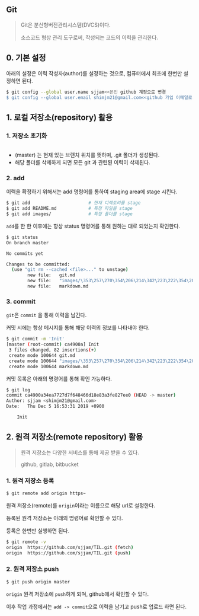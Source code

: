 ## Git

> Git은 분산형버전관리시스템(DVCS)이다.
>
> 소스코드 형상 관리 도구로써, 작성되는 코드의 이력을 관리한다.

## 0. 기본 설정

아래의 설정은 이력 작성자(author)를 설정하는 것으로, 컴퓨터에서 최초에 한번만 설정하면 된다.



```bash
$ git config --global user.name sjjam<<본인 github 계정으로 변경
$ git config --global user.email shimjm21@gmail.com<<github 가입 이메일로 변경
```

## 1. 로컬 저장소(repository) 활용

### 1. 저장소 초기화

``` bash

```

* (master) 는 현재 있는 브랜치 위치를 뜻하며, .git 폴더가 생성된다.
* 해당 폴더를 삭제하게 되면 모든 git 과 관련된 이력이 삭제된다.

### 2. add

이력을 확정하기 위해서는 add 명령어를 통하여 staging area에 stage 시킨다.

``` bash
$ git add                      # 현재 디렉토리를 stage
$ git add README.md            # 특정 파일을 stage
$ git add images/              # 특정 폴더를 stage
```

`add`를 한 한 이후에는 항상 status 명령어를 통해 원하는 대로 되었는지 확인한다.

```bash
$ git status
On branch master

No commits yet

Changes to be committed:
  (use "git rm --cached <file>..." to unstage)
        new file:   git.md
        new file:   "images/\353\257\270\354\206\214\342\223\222\354\202\264\354\260\220-\353\263\264\353\205\270\353\263\264\353\205\270.png"
        new file:   markdown.md

```

### 3. commit

`git`은 `commit` 을 통해 이력을 남긴다. 

커밋 시에는 항상 메시지를 통해 해당 이력의 정보를 나타내야 한다.

```bash
$ git commit -m 'Init'
[master (root-commit) ca4900a] Init
 3 files changed, 82 insertions(+)
 create mode 100644 git.md
 create mode 100644 "images/\353\257\270\354\206\214\342\223\222\354\202\264\354\260\220-\353\263\264\353\205\270\353\263\264\353\205\270.png"
 create mode 100644 markdown.md

```

커밋 목록은 아래의 명령어를 통해 확인 가능하다.

```bash
$ git log
commit ca4900a34ea7727d7f648466d18e83a3fe827ee0 (HEAD -> master)
Author: sjjam <shimjm21@gmail.com>
Date:   Thu Dec 5 16:53:31 2019 +0900

    Init

```

## 2. 원격 저장소(remote repository) 활용

> 원격 저장소는 다양한 서비스를 통해 제공 받을 수 있다.
>
> github, gitlab, bitbucket

### 1. 원격 저장소 등록

```bash
$ git remote add origin https~
```

원격 저장소(remote)를 `origin`이라는 이름으로 해당 url로 설정한다.

등록된 원격 저장소는 아래의 명령어로 확인할 수 있다.

등록은 한번만 실행하면 된다.

```bash
$ git remote -v
origin  https://github.com/sjjam/TIL.git (fetch)
origin  https://github.com/sjjam/TIL.git (push)
```

### 2. 원격 저장소 push

```bash
$ git push origin master
```

`origin` 원격 저장소에 `push`하게 되며, github에서 확인할 수 있다.

이후 작업 과정에서는 `add -> commit`으로 이력을 남기고 push로 업로드 하면 된다.